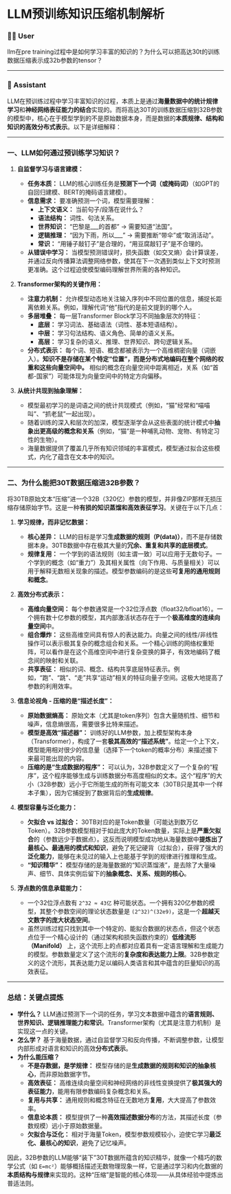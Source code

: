 # LLM预训练知识压缩机制解析

### 🧑‍💻 User

llm在pre training过程中是如何学习丰富的知识的？为什么可以把高达30t的训练数据压缩表示成32b参数的tensor？

---

### 🤖 Assistant

LLM在预训练过程中学习丰富知识的过程，本质上是通过**海量数据中的统计规律学习**和**神经网络表征能力的结合**实现的。而将高达30T的训练数据压缩到32B参数的模型中，核心在于模型学到的不是原始数据本身，而是数据的**本质规律、结构和知识的高效分布式表示**。以下是详细解释：

---

### **一、LLM如何通过预训练学习知识？**
1.  **自监督学习与语言建模：**
    *   **任务本质：** LLM的核心训练任务是**预测下一个词（或掩码词）**（如GPT的自回归建模、BERT的掩码语言建模）。
    *   **信息需求：** 要准确预测一个词，模型需要理解：
        *   **上下文语义：** 当前句子/段落在说什么？
        *   **语法结构：** 词性、句法关系。
        *   **世界知识：** “巴黎是___的首都” -> 需要知道“法国”。
        *   **逻辑推理：** “因为下雨，所以___” -> 需要推断“带伞”或“取消活动”。
        *   **常识：** “用锤子敲钉子”是合理的，“用豆腐敲钉子”是不合理的。
    *   **从错误中学习：** 当模型预测错误时，损失函数（如交叉熵）会计算误差，并通过反向传播算法调整网络参数，使其在下一次遇到类似上下文时预测更准确。这个过程迫使模型编码理解世界所需的各种知识。

2.  **Transformer架构的关键作用：**
    *   **注意力机制：** 允许模型动态地关注输入序列中不同位置的信息，捕捉长距离依赖关系。例如，理解代词“他”指代的是前文提到的哪个人。
    *   **多层堆叠：** 每一层Transformer Block学习不同抽象层次的特征：
        *   **底层：** 学习词法、基础语法（词性、基本短语结构）。
        *   **中层：** 学习句法结构、语义角色、简单的语义关系。
        *   **高层：** 学习复杂的语义、推理、世界知识、跨句逻辑关系。
    *   **分布式表示：** 每个词、短语、概念都被表示为一个高维稠密向量（词嵌入）。**知识不是存储在某个特定“位置”，而是分布式地编码在整个网络的权重和这些向量空间中。** 相似的概念在向量空间中距离相近，关系（如“首都-国家”）可能体现为向量空间中的特定方向偏移。

3.  **从统计共现到抽象理解：**
    *   模型最初学习的是词语之间的统计共现模式（例如，“猫”经常和“喵喵叫”、“抓老鼠”一起出现）。
    *   随着训练的深入和层次的加深，模型逐渐学会从这些表面的统计模式中**抽象出更高级的概念和关系**（例如，“猫”是一种哺乳动物、宠物、有特定习性的生物）。
    *   海量数据提供了覆盖几乎所有知识领域的丰富模式，模型通过拟合这些模式，内化了蕴含在文本中的知识。

---

### **二、为什么能把30T数据压缩进32B参数？**
将30TB原始文本“压缩”进一个32B（320亿）参数的模型，并非像ZIP那样无损压缩存储原始字节。这是一种**有损的知识蒸馏和高效表征学习**。关键在于以下几点：

1.  **学习规律，而非记忆数据：**
    *   **核心差异：** LLM的目标是学习**生成数据的规则（P(data)）**，而不是存储数据本身。30TB数据中存在极其大量的**冗余、重复和共享的底层模式**。
    *   **规律复用：** 一个学到的语法规则（如主谓一致）可以应用于无数句子。一个学到的概念（如“重力”）及其相关属性（向下作用、与质量相关）可以用于解释无数相关现象的描述。模型参数编码的是这些**可复用的通用规则和概念**。

2.  **高效分布式表示：**
    *   **高维向量空间：** 每个参数通常是一个32位浮点数（float32/bfloat16）。一个拥有数十亿参数的模型，其内部激活状态存在于一个**极高维度的连续向量空间**中。
    *   **组合爆炸：** 这些高维空间具有惊人的表达能力。向量之间的线性/非线性操作可以表示极其复杂的概念组合和关系。一个精心训练的网络权重矩阵，可以看作是在这个高维空间中进行复杂变换的算子，有效地编码了概念间的映射和关联。
    *   **共享表征：** 相似的词、概念、结构共享底层特征表示。例如，“跑”、“跳”、“走”共享“运动”相关的特征向量子空间。这极大地提高了参数的利用效率。

3.  **信息论视角 - 压缩的是“描述长度”：**
    *   **原始数据熵高：** 原始文本（尤其是token序列）包含大量随机性、细节和噪声，信息熵很高，需要很多比特来描述。
    *   **模型是高效“描述器”：** 训练好的LLM参数，加上模型架构本身（Transformer），构成了一套**极其高效的“描述系统”**。给定一个上下文，模型能用相对很少的信息量（选择下一个token的概率分布）来描述接下来最可能出现的内容。
    *   **压缩的是“生成数据的程序”：** 可以认为，32B参数定义了一个复杂的“程序”，这个程序能够生成与训练数据分布高度相似的文本。这个“程序”的大小（32B参数）远小于它所能生成的所有可能文本（30TB只是其中一个样本子集），因为它捕捉到了数据背后的**生成规律**。

4.  **模型容量与泛化能力：**
    *   **欠拟合 vs 过拟合：** 30TB对应的是Token数量（可能达到数万亿Token）。32B参数模型相对于如此庞大的Token数量，实际上是**严重欠拟合**的（参数远少于数据点）。这反而说明模型成功地从海量数据中**提炼出了最核心、最通用的模式和知识**，避免了死记硬背（过拟合），获得了强大的**泛化能力**，能够在未见过的输入上也能基于学到的规律进行推理和生成。
    *   **“知识精华”：** 模型存储的是海量数据的“知识蒸馏液”，是去除了大量噪声、细节、具体实例后留下的**抽象概念、关系、规则的核心**。

5.  **浮点数的信息承载能力：**
    *   一个32位浮点数有 `2^32 ≈ 43亿` 种可能状态。一个拥有320亿参数的模型，其整个参数空间的理论状态数量是 `(2^32)^(32e9)`，这是一个**超越天文数字的庞大状态空间**。
    *   虽然训练过程只找到其中一个特定的、能拟合数据的状态点，但这个状态点位于一个精心设计的（通过架构和损失函数约束的）**低维流形（Manifold）** 上，这个流形上的点都对应着具有一定语言理解和生成能力的模型。参数数量定义了这个流形的**复杂度和表达能力上限**。32B参数定义的这个流形，其表达能力足以编码人类语言和其中蕴含的巨量知识的高效表征。

---

### **总结：关键点提炼**

*   **学什么？** LLM通过预测下一个词的任务，学习文本数据中蕴含的**语言规则、世界知识、逻辑推理能力和常识**。Transformer架构（尤其是注意力机制）是实现这一点的关键。
*   **怎么学？** 基于海量数据，通过自监督学习和反向传播，不断调整参数，让模型内部形成对语言和知识的高效**分布式表示**。
*   **为什么能压缩？**
    *   **不是存数据，是学规律：** 模型存储的是**生成数据的规则和知识的抽象核心**，而非原始数据字节。
    *   **高效表征：** 高维连续向量空间和神经网络的非线性变换提供了**极其强大的表征能力**，能用有限参数编码复杂概念和关系。
    *   **复用与共享：** 通用规则和概念特征在无数地方**复用**，大大提高了参数效率。
    *   **信息论本质：** 模型提供了一种**高效描述数据分布**的方法，其描述长度（参数规模）远小于原始数据量。
    *   **欠拟合与泛化：** 相对于海量Token，模型参数规模较小，迫使它学习**最泛化、最核心的知识**，避免了记忆噪声。

因此，32B参数的LLM能够“装下”30T数据所蕴含的知识精华，就像一个精巧的数学公式（如 `E=mc²`）能够概括描述无数物理现象一样，它是通过学习和内化数据的**本质结构与规律**来实现的。这种“压缩”是智能的核心体现——从具体经验中提炼出普适法则。
